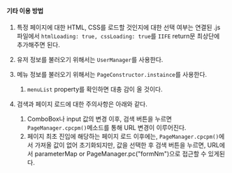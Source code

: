 
#### 기타 이용 방법

1.  특정 페이지에 대한 HTML, CSS를 로드할 것인지에 대한 선택 여부는 연결된 .js 파일에서 `htmlLoading: true, cssLoading: true`를 `IIFE` return문 최상단에 추가해주면 된다.
2. 유저 정보를 불러오기 위해서는 `UserManager`를 사용한다.
3. 메뉴 정보를 불러오기 위해서는 `PageConstructor.instaince`를 사용한다.
	1. `menuList` property를 확인하면 대충 감이 올 것이다.
	
4. 검색과 페이지 로드에 대한 주의사항은 아래와 같다.
	1. ComboBox나 input 값의 변경 이후, 검색 버튼을 누르면 `PageManager.cpcpm()`메소드를 통해 URL 변경이 이루어진다.
	2. 페이지 최초 진입에 해당하는 페이지 로드 이후에는, `PageManager.cpcpm()`에서  가져올 값이 없어 초기화되지만, 값을 선택한 후 검색 버튼을 누르면, URL에서 parameterMap or PageManager.pc("formNm")으로 접근할 수 있게된다.
